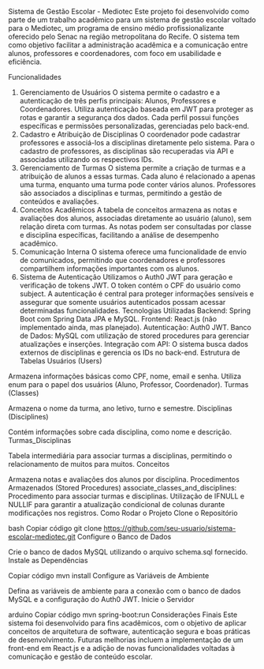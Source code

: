 Sistema de Gestão Escolar - Mediotec
Este projeto foi desenvolvido como parte de um trabalho acadêmico para um sistema de gestão escolar voltado para o Mediotec, um programa de ensino médio profissionalizante oferecido pelo Senac na região metropolitana do Recife. O sistema tem como objetivo facilitar a administração acadêmica e a comunicação entre alunos, professores e coordenadores, com foco em usabilidade e eficiência.

Funcionalidades
1. Gerenciamento de Usuários
O sistema permite o cadastro e a autenticação de três perfis principais: Alunos, Professores e Coordenadores.
Utiliza autenticação baseada em JWT para proteger as rotas e garantir a segurança dos dados.
Cada perfil possui funções específicas e permissões personalizadas, gerenciadas pelo back-end.
2. Cadastro e Atribuição de Disciplinas
O coordenador pode cadastrar professores e associá-los a disciplinas diretamente pelo sistema.
Para o cadastro de professores, as disciplinas são recuperadas via API e associadas utilizando os respectivos IDs.
3. Gerenciamento de Turmas
O sistema permite a criação de turmas e a atribuição de alunos a essas turmas.
Cada aluno é relacionado a apenas uma turma, enquanto uma turma pode conter vários alunos.
Professores são associados a disciplinas e turmas, permitindo a gestão de conteúdos e avaliações.
4. Conceitos Acadêmicos
A tabela de conceitos armazena as notas e avaliações dos alunos, associadas diretamente ao usuário (aluno), sem relação direta com turmas.
As notas podem ser consultadas por classe e disciplina específicas, facilitando a análise de desempenho acadêmico.
5. Comunicação Interna
O sistema oferece uma funcionalidade de envio de comunicados, permitindo que coordenadores e professores compartilhem informações importantes com os alunos.
6. Sistema de Autenticação
Utilizamos o Auth0 JWT para geração e verificação de tokens JWT. O token contém o CPF do usuário como subject.
A autenticação é central para proteger informações sensíveis e assegurar que somente usuários autenticados possam acessar determinadas funcionalidades.
Tecnologias Utilizadas
Backend: Spring Boot com Spring Data JPA e MySQL.
Frontend: React.js (não implementado ainda, mas planejado).
Autenticação: Auth0 JWT.
Banco de Dados: MySQL com utilização de stored procedures para gerenciar atualizações e inserções.
Integração com API: O sistema busca dados externos de disciplinas e gerencia os IDs no back-end.
Estrutura de Tabelas
Usuários (Users)

Armazena informações básicas como CPF, nome, email e senha.
Utiliza enum para o papel dos usuários (Aluno, Professor, Coordenador).
Turmas (Classes)

Armazena o nome da turma, ano letivo, turno e semestre.
Disciplinas (Disciplines)

Contém informações sobre cada disciplina, como nome e descrição.
Turmas_Disciplinas

Tabela intermediária para associar turmas a disciplinas, permitindo o relacionamento de muitos para muitos.
Conceitos

Armazena notas e avaliações dos alunos por disciplina.
Procedimentos Armazenados (Stored Procedures)
associate_classes_and_disciplines: Procedimento para associar turmas e disciplinas.
Utilização de IFNULL e NULLIF para garantir a atualização condicional de colunas durante modificações nos registros.
Como Rodar o Projeto
Clone o Repositório

bash
Copiar código
git clone https://github.com/seu-usuario/sistema-escolar-mediotec.git
Configure o Banco de Dados

Crie o banco de dados MySQL utilizando o arquivo schema.sql fornecido.
Instale as Dependências

Copiar código
mvn install
Configure as Variáveis de Ambiente

Defina as variáveis de ambiente para a conexão com o banco de dados MySQL e a configuração do Auth0 JWT.
Inicie o Servidor

arduino
Copiar código
mvn spring-boot:run
Considerações Finais
Este sistema foi desenvolvido para fins acadêmicos, com o objetivo de aplicar conceitos de arquitetura de software, autenticação segura e boas práticas de desenvolvimento. Futuras melhorias incluem a implementação de um front-end em React.js e a adição de novas funcionalidades voltadas à comunicação e gestão de conteúdo escolar.
